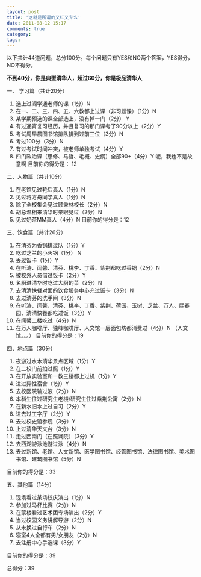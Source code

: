 ```yaml
---
layout: post
title: '这就是所谓的又红又专么'
date: 2011-08-12 15:17
comments: true
category: 
tags:
---
```

    

以下共计44道问题，总分100分。每个问题只有YES和NO两个答案，YES得分，NO不得分。  

**不到40分，你是典型清华人，超过60分，你是极品清华人**  

一、 学习篇（共计20分）  

  1. 选上过阎学通老师的课（1分）N  
  2. 在一、二、三、四、五、六教都上过课（非习题课）（1分）N  
  3. 某学期预选的课全部选上，没有掉一门（2分） Y  
  4. 有过通宵复习经历，并且复习的那门课考了90分以上（2分）Y  
  5. 考试周早晨图书馆排队排到过前三位（3分）N  
  6. 考过100分（3分）N  
  7. 有过考试时间冲突，被老师单独考试（4分）Y  
  8. 四门政治课（思修、马哲、毛概、史纲）全部90+（4分）Y 呃，我也不是故意啊
目前你的得分是： 12

二、人物篇（共计10分）  

  1. 在老馆见过艳后真人（1分）N  
  2. 见过蒋方舟同学真人（1分）N  
  3. 除了全校集会见过顾秉林校长（2分）N  
  4. 胡总温相来清华时亲眼见过（2分）N  
  5. 见过奶茶MM真人（4分）N
目前你的得分是：12

三、饮食篇（共计26分）  

  1. 在清芬为香锅排过队（1分）Y  
  2. 吃过芝兰的小火锅（1分） N  
  3. 丢过饭卡（1分）Y  
  4. 在听涛、闻馨、清芬、桃李、丁香、紫荆都吃过香锅（2分）N  
  5. 被校外人员借过饭卡（2分）Y  
  6. 名厨进清华时吃过大厨的菜（2分）N  
  7. 去清清快餐对面的饮食服务中心充过饭卡（3分）N  
  8. 去过清芬的洗手间（3分）N  
  9. 在听涛、闻馨、清芬、桃李、丁香、紫荆、荷园、玉树、芝兰、万人、熙春园、清清快餐都吃过饭（3分）Y  
  10. 在闻馨二楼吃过（4分）N  
  11. 在万人咖啡厅、独峰咖啡厅、人文馆一层面包坊都消费过（4分）N （人文馆。。。）
目前你的得分是：19

四、地点篇（30分）  

  1. 夜游过水木清华景点区域（1分）Y  
  2. 在二校门前拍过照（1分）Y  
  3. 在开放实验室和一教三楼都上过机（1分）Y  
  4. 进过异性宿舍（1分）Y  
  5. 去校医院输过液（2分）N  
  6. 本科生住过研究生老楼/研究生住过紫荆公寓（2分）N  
  7. 在新水旧水上过自习（2分）Y  
  8. 进去过工字厅（2分）Y  
  9. 去过校史馆参观（3分）Y  
  10. 上过清华天文台（3分）N  
  11. 走过西南门（在照澜院）（3分）Y  
  12. 去西湖游泳池游过泳（4分）N  
  13. 去过新馆、老馆、人文新馆、医学图书馆、经管图书馆、法律图书馆、美术图书馆、建筑图书馆（5分）N

目前你的得分是：33  

五、其他篇（14分）  

  1. 现场看过某场校庆演出（1分）N  
  2. 参加过马杯比赛（2分）N  
  3. 在蒙楼看过艺术团专场演出（2分）Y  
  4. 当过校园义务讲解导游（2分）N  
  5. 从未换过自行车（2分）N  
  6. 寝室4人全都有男/女朋友（2分）N  
  7. 去注册中心手选课（3分）Y

目前你的得分是：39  

总得分：39
